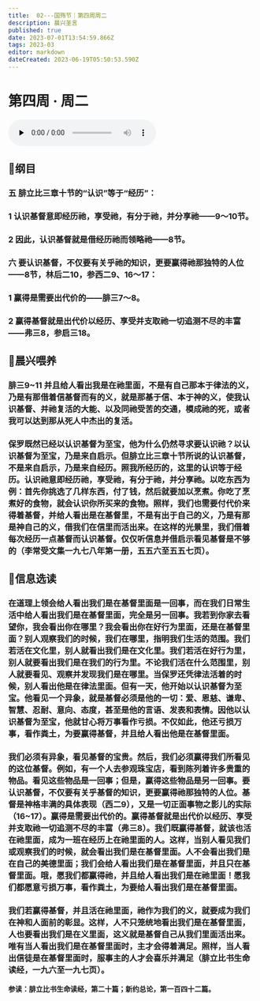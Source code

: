 ```yaml
---
title:  02---国殇节｜第四周周二
description: 晨兴圣言
published: true
date: 2023-07-01T13:54:59.866Z
tags: 2023-03
editor: markdown
dateCreated: 2023-06-19T05:50:53.590Z
---
```


# 第四周 · 周二
<audio id="audio" controls="" preload="none">
      <source id="mp3" src="/2023-03/week4/week4day2.mp3">
</audio>

## 📖纲目

### 五	腓立比三章十节的“认识”等于“经历”：

### 1	认识基督意即经历祂，享受祂，有分于祂，并分享祂——9～10节。

### 2	因此，认识基督就是借经历祂而领略祂——8节。

### 六	要认识基督，不仅要有关乎祂的知识，更要赢得祂那独特的人位——8节，林后二10，参西二9、16～17：

### 1	赢得是需要出代价的——腓三7～8。

### 2	赢得基督就是出代价以经历、享受并支取祂一切追测不尽的丰富——弗三8，参启三18。

## 📖晨兴喂养

### **腓三9~11**    **并且给人看出我是在祂里面，不是有自己那本于律法的义，乃是有那借着信基督而有的义，就是那基于信、本于神的义，使我认识基督、并祂复活的大能、以及同祂受苦的交通，模成祂的死，或者我可以达到那从死人中杰出的复活。**

### 保罗既然已经以认识基督为至宝，他为什么仍然寻求要认识祂？以认识基督为至宝，乃是来自启示。但腓立比三章十节所说的认识基督，不是来自启示，乃是来自经历。照我所经历的，这里的认识等于经历。认识祂意即经历祂，享受祂，有分于祂，并分享祂。以吃东西为例：首先你挑选了几样东西，付了钱，然后就要加以烹煮。你吃了烹煮好的食物，就会认识你所买来的食物。照样，我们也需要付代价来得着基督，并给人看出是在基督里，不是有出于自己的义，乃是有那是神自己的义，借我们在信里而活出来。在这样的光景里，我们借着每次经历一点基督而认识基督。仅仅听信息并借启示看见基督是不够的（李常受文集一九七八年第一册，五五六至五五七页）。

## 📖信息选读

### 在道理上领会给人看出我们是在基督里面是一回事，而在我们日常生活中给人看出我们是在基督里面，完全是另一回事。我若到你家去看望你，我会看出你在哪里？我会看出你在好行为里面，还是在基督里面？别人观察我们的时候，我们在哪里，指明我们生活的范围。我们若活在文化里，别人就看出我们是在文化里。我们若活在好行为里，别人就要看出我们是在我们的行为里。不论我们活在什么范围里，别人就要看见、观察并发现我们是在哪里。当保罗还凭律法活着的时候，别人看出他是在律法里面。但有一天，他开始以认识基督为至宝。他看见一个异象，就是基督必须是他的一切：爱、恩慈、谦卑、智慧、忍耐、意向、态度，甚至是他的言语、发表和表情。因他以认识基督为至宝，他就甘心将万事看作亏损。不仅如此，他还亏损万事，看作粪土，为要赢得基督，并且给人看出他是在基督里面。

### 我们必须有异象，看见基督的宝贵。然后，我们必须赢得我们所看见的这位基督。例如，有一个人去参观珠宝店，看到陈列着许多贵重的物品。看见这些物品是一回事；但是，赢得这些物品是另一回事。要认识基督，不仅要有关乎基督的知识，更要赢得祂那独特的人位。基督是神格丰满的具体表现（西二9），又是一切正面事物之影儿的实际（16~17）。赢得是需要出代价的。赢得基督就是出代价以经历、享受并支取祂一切追测不尽的丰富（弗三8）。我们既赢得基督，就该也活在祂里面，成为一班在经历上在祂里面的人。这样，当别人看见我们或观察我们的时候，就会看出我们是在基督里面。人不会看出我们是在自己的美德里面；我们会给人看出我们是在基督里面，并且只在基督里面。哦，愿我们都赢得祂，并且给人看出我们是在祂里面！愿我们都愿意亏损万事，看作粪土，为要给人看出我们是在基督里面。

### 我们若赢得基督，并且活在祂里面，祂作为我们的义，就要成为我们在神和人面前的彰显。这样，人不只笼统地看出我们是在基督里面，人也要看出我们是在义里面，这义就是基督自己从我们里面活出来。唯有当人看出我们是在基督里面时，主才会得着满足。照样，当人看出信徒是在基督里面时，服事主的人才会喜乐并满足（腓立比书生命读经，一九六至一九七页）。

**参读：腓立比书生命读经，第二十篇；新约总论，第一百四十二篇。**